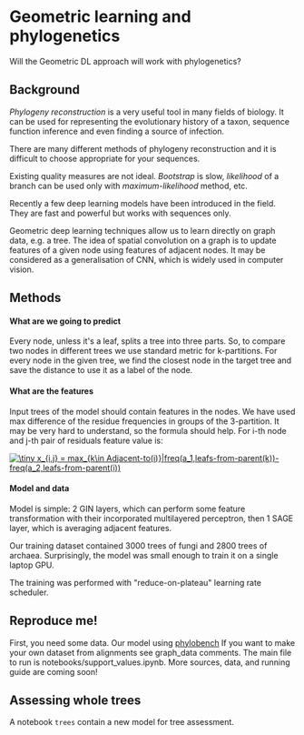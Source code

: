 # Geometric learning and phylogenetics
Will the Geometric DL approach will work with phylogenetics?

## Background

*Phylogeny reconstruction* is a very useful tool in many fields of biology. It can be used for representing the evolutionary history of a taxon, sequence function inference and even finding a source of infection.

There are many different methods of phylogeny reconstruction and it is difficult to choose appropriate for your sequences.

Existing quality measures are not ideal. *Bootstrap* is slow, *likelihood* of a branch can be used only with *maximum-likelihood* method, etc.

Recently a few deep learning models have been introduced in the field. They are fast and powerful but works with sequences only.

Geometric deep learning techniques allow us to learn directly on graph data, e.g. a tree. The idea of spatial convolution on a graph is to update features of a given node using features of adjacent nodes. It may be considered as a generalisation of CNN, which is widely used in computer vision.

## Methods

#### What are we going to predict

Every node, unless it's a leaf, splits a tree into three parts. So, to compare two nodes in different trees we use standard metric for k-partitions.
For every node in the given tree, we find the closest node in the target tree and save the distance to use it as a label of the node.

#### What are the features

Input trees of the model should contain features in the nodes. We have used max difference of the residue frequencies in groups of the 3-partition. It may be very hard to understand, so the formula should help. For i-th node and j-th pair of residuals feature value is:

<a href="https://www.codecogs.com/eqnedit.php?latex=\dpi{200}&space;\fn_cm&space;\tiny&space;x_{i,j}&space;=&space;max_{k\in&space;Adjacent-to(i)}|freq(a_1,leafs-from-parent(k))-freq(a_2,leafs-from-parent(i))" target="_blank"><img src="https://latex.codecogs.com/gif.latex?\dpi{200}&space;\fn_cm&space;\tiny&space;x_{i,j}&space;=&space;max_{k\in&space;Adjacent-to(i)}|freq(a_1,leafs-from-parent(k))-freq(a_2,leafs-from-parent(i))" title="\tiny x_{i,j} = max_{k\in Adjacent-to(i)}|freq(a_1,leafs-from-parent(k))-freq(a_2,leafs-from-parent(i))" /></a>

#### Model and data

Model is simple: 2 GIN layers, which can perform some feature transformation with their incorporated multilayered perceptron, then 1 SAGE layer, which is averaging adjacent features.

Our training dataset contained 3000 trees of fungi and 2800 trees of archaea. Surprisingly, the model was small enough to train it on a single laptop GPU.

The training was performed with "reduce-on-plateau" learning rate scheduler.

## Reproduce me!
First, you need some data. Our model using [phylobench](http://mouse.belozersky.msu.ru/phylobench/) If you want to make your own dataset from alignments see graph_data comments.
The main file to run is notebooks/support_values.ipynb. 
More sources, data, and running guide are coming soon!

## Assessing whole trees

A notebook `trees` contain a new model for tree assessment.
